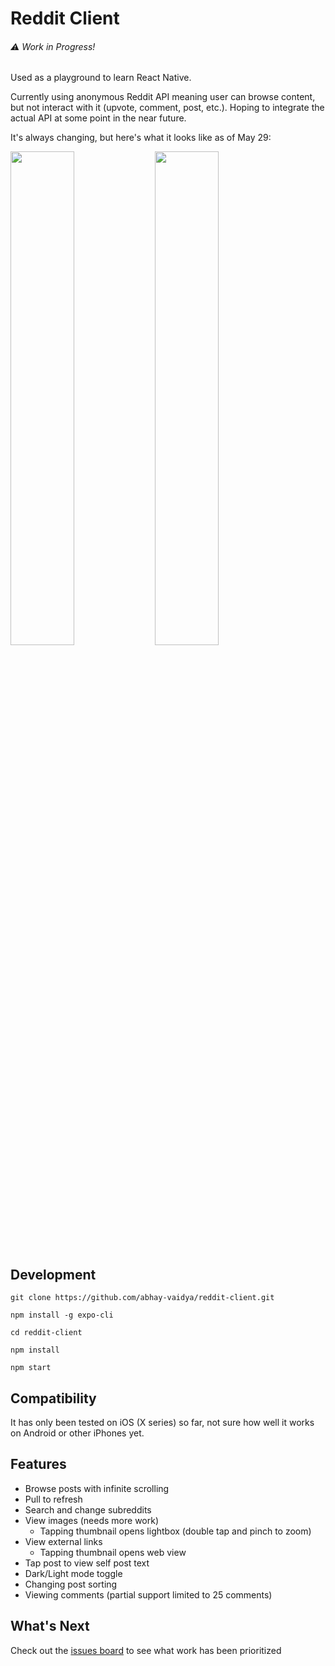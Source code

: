 # Reddit Client

###### ⚠️ Work in Progress!

Used as a playground to learn React Native.

Currently using anonymous Reddit API meaning user can browse content, but not interact with it (upvote, comment, post, etc.). Hoping to integrate the actual API at some point in the near future.

It's always changing, but here's what it looks like as of May 29:

<p float="left">
  <img src="https://user-images.githubusercontent.com/2274254/58569994-2a70e580-8205-11e9-859b-bdf0145028c0.png" width="45%" />
  <img src="https://user-images.githubusercontent.com/2274254/58570069-4a080e00-8205-11e9-8673-7b89ec4b66ed.png" width="45%" /> 
</p>

## Development

```
git clone https://github.com/abhay-vaidya/reddit-client.git

npm install -g expo-cli

cd reddit-client

npm install

npm start
```

## Compatibility

It has only been tested on iOS (X series) so far, not sure how well it works on Android or other iPhones yet.

## Features

- Browse posts with infinite scrolling
- Pull to refresh
- Search and change subreddits
- View images (needs more work)
  - Tapping thumbnail opens lightbox (double tap and pinch to zoom)
- View external links
  - Tapping thumbnail opens web view
- Tap post to view self post text
- Dark/Light mode toggle
- Changing post sorting
- Viewing comments (partial support limited to 25 comments)

## What's Next

Check out the [issues board](https://github.com/abhay-vaidya/reddit-client/issues) to see what work has been prioritized
